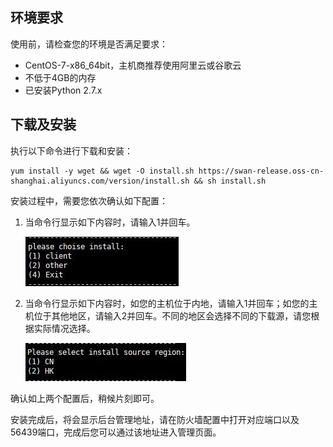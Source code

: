 ## 环境要求

使用前，请检查您的环境是否满足要求：

+ CentOS-7-x86_64bit，主机商推荐使用阿里云或谷歌云
+ 不低于4GB的内存
+ 已安装Python 2.7.x

## 下载及安装
执行以下命令进行下载和安装：

    yum install -y wget && wget -O install.sh https://swan-release.oss-cn-shanghai.aliyuncs.com/version/install.sh && sh install.sh

安装过程中，需要您依次确认如下配置：

1. 当命令行显示如下内容时，请输入1并回车。

    ![install_1](imgs/install_1.jpg)
    


2. 当命令行显示如下内容时，如您的主机位于内地，请输入1并回车；如您的主机位于其他地区，请输入2并回车。不同的地区会选择不同的下载源，请您根据实际情况选择。

    ![install_2](imgs/install_2.jpg)
    

确认如上两个配置后，稍候片刻即可。

安装完成后，将会显示后台管理地址，请在防火墙配置中打开对应端口以及56439端口，完成后您可以通过该地址进入管理页面。